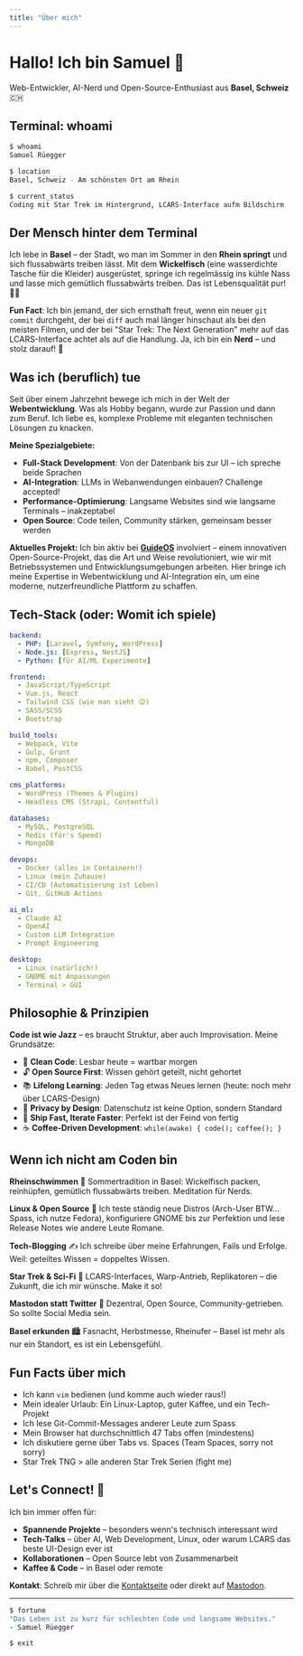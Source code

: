 ```yaml
---
title: "Über mich"
---
```


# Hallo! Ich bin Samuel 👋

Web-Entwickler, AI-Nerd und Open-Source-Enthusiast aus **Basel, Schweiz** 🇨🇭

## Terminal: whoami

```bash
$ whoami
Samuel Rüegger

$ location
Basel, Schweiz - Am schönsten Ort am Rhein

$ current_status
Coding mit Star Trek im Hintergrund, LCARS-Interface aufm Bildschirm
```

## Der Mensch hinter dem Terminal

Ich lebe in **Basel** – der Stadt, wo man im Sommer in den **Rhein springt** und sich flussabwärts treiben lässt. Mit dem **Wickelfisch** (eine wasserdichte Tasche für die Kleider) ausgerüstet, springe ich regelmässig ins kühle Nass und lasse mich gemütlich flussabwärts treiben. Das ist Lebensqualität pur! 🏊‍♂️

**Fun Fact**: Ich bin jemand, der sich ernsthaft freut, wenn ein neuer `git commit` durchgeht, der bei `diff` auch mal länger hinschaut als bei den meisten Filmen, und der bei "Star Trek: The Next Generation" mehr auf das LCARS-Interface achtet als auf die Handlung. Ja, ich bin ein **Nerd** – und stolz darauf! 🖖

## Was ich (beruflich) tue

Seit über einem Jahrzehnt bewege ich mich in der Welt der **Webentwicklung**. Was als Hobby begann, wurde zur Passion und dann zum Beruf. Ich liebe es, komplexe Probleme mit eleganten technischen Lösungen zu knacken.

**Meine Spezialgebiete:**

- **Full-Stack Development**: Von der Datenbank bis zur UI – ich spreche beide Sprachen
- **AI-Integration**: LLMs in Webanwendungen einbauen? Challenge accepted!
- **Performance-Optimierung**: Langsame Websites sind wie langsame Terminals – inakzeptabel
- **Open Source**: Code teilen, Community stärken, gemeinsam besser werden

**Aktuelles Projekt:** Ich bin aktiv bei **[GuideOS](https://guideos.de)** involviert – einem innovativen Open-Source-Projekt, das die Art und Weise revolutioniert, wie wir mit Betriebssystemen und Entwicklungsumgebungen arbeiten. Hier bringe ich meine Expertise in Webentwicklung und AI-Integration ein, um eine moderne, nutzerfreundliche Plattform zu schaffen.

## Tech-Stack (oder: Womit ich spiele)

```yaml
backend:
  - PHP: [Laravel, Symfony, WordPress]
  - Node.js: [Express, NestJS]
  - Python: [für AI/ML Experimente]

frontend:
  - JavaScript/TypeScript
  - Vue.js, React
  - Tailwind CSS (wie man sieht 😉)
  - SASS/SCSS
  - Bootstrap

build_tools:
  - Webpack, Vite
  - Gulp, Grunt
  - npm, Composer
  - Babel, PostCSS

cms_platforms:
  - WordPress (Themes & Plugins)
  - Headless CMS (Strapi, Contentful)

databases:
  - MySQL, PostgreSQL
  - Redis (für's Speed)
  - MongoDB

devops:
  - Docker (alles in Containern!)
  - Linux (mein Zuhause)
  - CI/CD (Automatisierung ist Leben)
  - Git, GitHub Actions

ai_ml:
  - Claude AI
  - OpenAI
  - Custom LLM Integration
  - Prompt Engineering

desktop:
  - Linux (natürlich!)
  - GNOME mit Anpassungen
  - Terminal > GUI
```

## Philosophie & Prinzipien

**Code ist wie Jazz** – es braucht Struktur, aber auch Improvisation. Meine Grundsätze:

- 🧹 **Clean Code**: Lesbar heute = wartbar morgen
- 🔓 **Open Source First**: Wissen gehört geteilt, nicht gehortet
- 📚 **Lifelong Learning**: Jeden Tag etwas Neues lernen (heute: noch mehr über LCARS-Design)
- 🔐 **Privacy by Design**: Datenschutz ist keine Option, sondern Standard
- 🚀 **Ship Fast, Iterate Faster**: Perfekt ist der Feind von fertig
- ☕ **Coffee-Driven Development**: `while(awake) { code(); coffee(); }`

## Wenn ich nicht am Coden bin

**Rheinschwimmen** 🌊
Sommertradition in Basel: Wickelfisch packen, reinhüpfen, gemütlich flussabwärts treiben. Meditation für Nerds.

**Linux & Open Source** 🐧
Ich teste ständig neue Distros (Arch-User BTW... Spass, ich nutze Fedora), konfiguriere GNOME bis zur Perfektion und lese Release Notes wie andere Leute Romane.

**Tech-Blogging** ✍️
Ich schreibe über meine Erfahrungen, Fails und Erfolge. Weil: geteiltes Wissen = doppeltes Wissen.

**Star Trek & Sci-Fi** 🖖
LCARS-Interfaces, Warp-Antrieb, Replikatoren – die Zukunft, die ich mir wünsche. Make it so!

**Mastodon statt Twitter** 🐘
Dezentral, Open Source, Community-getrieben. So sollte Social Media sein.

**Basel erkunden** 🏙️
Fasnacht, Herbstmesse, Rheinufer – Basel ist mehr als nur ein Standort, es ist ein Lebensgefühl.

## Fun Facts über mich

- Ich kann `vim` bedienen (und komme auch wieder raus!)
- Mein idealer Urlaub: Ein Linux-Laptop, guter Kaffee, und ein Tech-Projekt
- Ich lese Git-Commit-Messages anderer Leute zum Spass
- Mein Browser hat durchschnittlich 47 Tabs offen (mindestens)
- Ich diskutiere gerne über Tabs vs. Spaces (Team Spaces, sorry not sorry)
- Star Trek TNG > alle anderen Star Trek Serien (fight me)

## Let's Connect! 🤝

Ich bin immer offen für:

- **Spannende Projekte** – besonders wenn's technisch interessant wird
- **Tech-Talks** – über AI, Web Development, Linux, oder warum LCARS das beste UI-Design ever ist
- **Kollaborationen** – Open Source lebt von Zusammenarbeit
- **Kaffee & Code** – in Basel oder remote

**Kontakt**: Schreib mir über die [Kontaktseite](/contact.php) oder direkt auf [Mastodon](https://swiss.social/@srueegger).

---

```bash
$ fortune
"Das Leben ist zu kurz für schlechten Code und langsame Websites."
- Samuel Rüegger

$ exit
```

